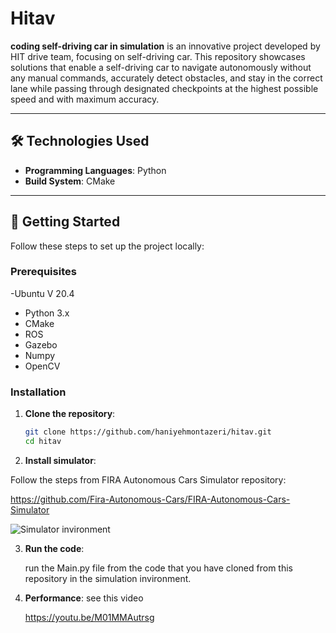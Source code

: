 # Hitav

**coding self-driving car in simulation** is an innovative project developed by HIT drive team, focusing on self-driving car. 
This repository showcases solutions that enable a self-driving car to navigate autonomously without any manual commands, accurately 
detect obstacles, and stay in the correct lane while passing through designated checkpoints at the highest possible speed and with maximum accuracy.

---

## 🛠️ Technologies Used

- **Programming Languages**: Python
- **Build System**: CMake

---

## 📖 Getting Started

Follow these steps to set up the project locally:

### Prerequisites

-Ubuntu V 20.4
- Python 3.x
- CMake
- ROS
- Gazebo
- Numpy
- OpenCV

### Installation

1. **Clone the repository**:

   ```bash
   git clone https://github.com/haniyehmontazeri/hitav.git
   cd hitav

2.  **Install simulator**:
   
   Follow the steps from FIRA Autonomous Cars Simulator repository:
   
   https://github.com/Fira-Autonomous-Cars/FIRA-Autonomous-Cars-Simulator

   ![Simulator invironment](https://github.com/haniyehmontazeri/hitav/blob/main/Simulator-invironment.jpg)


   

3. **Run the code**:

   run the Main.py file from the code that you have cloned from this repository in the simulation invironment.


4. **Performance**: see this video

   https://youtu.be/M01MMAutrsg

